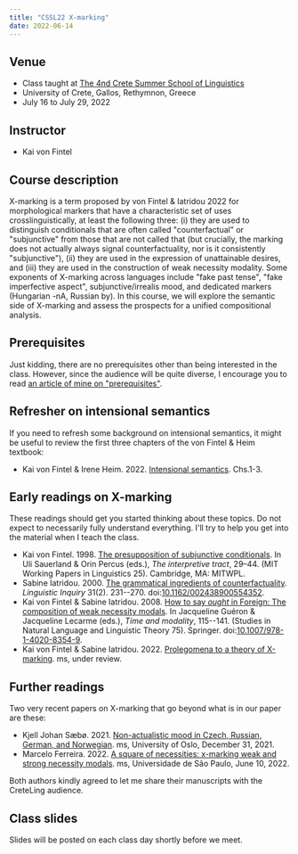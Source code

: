 ```yaml
---
title: "CSSL22 X-marking"
date: 2022-06-14
---
```


## Venue

- Class taught at [The 4nd Crete Summer School of Linguistics](https://linguistics.philology.uoc.gr/cssl22)
- University of Crete, Gallos, Rethymnon, Greece
- July 16 to July 29, 2022

## Instructor

- Kai von Fintel

## Course description

X-marking is a term proposed by von Fintel & Iatridou 2022 for morphological markers that have a characteristic set of uses crosslinguistically, at least the following three: (i) they are used to distinguish conditionals that are often called "counterfactual" or "subjunctive" from those that are not called that (but crucially, the marking does not actually always signal counterfactuality, nor is it consistently "subjunctive"), (ii) they are used in the expression of unattainable desires, and (iii) they are used in the construction of weak necessity modality. Some exponents of X-marking across languages include "fake past tense", "fake imperfective aspect", subjunctive/irrealis mood, and dedicated markers (Hungarian -nA, Russian by). In this course, we will explore the semantic side of X-marking and assess the prospects for a unified compositional analysis. 

## Prerequisites

Just kidding, there are no prerequisites other than being interested in the class. However, since the audience will be quite diverse, I encourage you to read [an article of mine on "prerequisites"](http://www.kaivonfintel.org/prerequisites/).

## Refresher on intensional semantics

If you need to refresh some background on intensional semantics, it might be useful to review the first three chapters of the von Fintel & Heim textbook:

- Kai von Fintel & Irene Heim. 2022. [Intensional semantics](https://github.com/fintelkai/fintel-heim-intensional-notes/raw/master/IntensionalSemantics.pdf). Chs.1-3.

## Early readings on X-marking

These readings should get you started thinking about these topics. Do not expect to necessarily fully understand everything. I'll try to help you get into the material when I teach the class.

- Kai von Fintel. 1998. [The presupposition of subjunctive conditionals](http://mit.edu/fintel/fintel-1998-subjunctive.pdf). In Uli Sauerland & Orin Percus (eds.), *The interpretive tract*, 29–44. (MIT Working Papers in Linguistics 25). Cambridge, MA: MITWPL.
- Sabine Iatridou. 2000. [The grammatical ingredients of counterfactuality](/pdf/iatridou-2000-Ingredients.pdf). *Linguistic Inquiry* 31(2). 231--270. doi:[10.1162/002438900554352](https://doi.org/10.1162/002438900554352).
- Kai von Fintel & Sabine Iatridou. 2008. [How to say *ought* in Foreign: The composition of weak necessity modals](/pdf/fintel-iatridou-2008-ought.pdf). In Jacqueline Guéron & Jacqueline Lecarme (eds.), *Time and modality*, 115--141. (Studies in Natural Language and Linguistic Theory 75). Springer. doi:[10.1007/978-1-4020-8354-9](https://doi.org/10.1007/978-1-4020-8354-9).
- Kai von Fintel & Sabine Iatridou. 2022. [Prolegomena to a theory of X-marking](http://mit.edu/fintel/fintel-iatridou-2022-x.pdf). ms, under review. 

## Further readings

Two very recent papers on X-marking that go beyond what is in our paper are these:

- Kjell Johan Sæbø. 2021. [Non-actualistic mood in Czech, Russian, German, and Norwegian](/pdf/saeboe-2021-NonActualisticMood.pdf). ms, University of Oslo, December 31, 2021.
- Marcelo Ferreira. 2022. [A square of necessities: x-marking weak and strong necessity modals](/pdf/ferreira-2022-SquareNecessitiesXmarking.pdf). ms, Universidade de São Paulo, June 10, 2022.

Both authors kindly agreed to let me share their manuscripts with the CreteLing audience.

## Class slides

Slides will be posted on each class day shortly before we meet.

